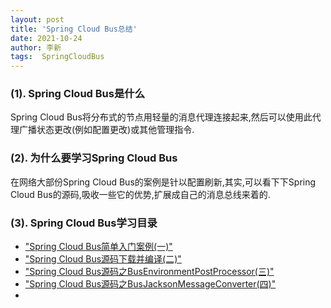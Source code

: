 ```yaml
---
layout: post
title: 'Spring Cloud Bus总结' 
date: 2021-10-24
author: 李新
tags:  SpringCloudBus
---
```


### (1). Spring Cloud Bus是什么
Spring Cloud Bus将分布式的节点用轻量的消息代理连接起来,然后可以使用此代理广播状态更改(例如配置更改)或其他管理指令.  

### (2). 为什么要学习Spring Cloud Bus
在网络大部份Spring Cloud Bus的案例是针以配置刷新,其实,可以看下下Spring Cloud Bus的源码,吸收一些它的优势,扩展成自己的消息总线来着的.  

### (3). Spring Cloud Bus学习目录
+ ["Spring Cloud Bus简单入门案例(一)"](/2021/10/23/Spring-Cloud-Bus-HelloWorld.html)   
+ ["Spring Cloud Bus源码下载并编译(二)"](/2021/10/23/Spring-Cloud-Bus-Download-Source-Compile.html)  
+ ["Spring Cloud Bus源码之BusEnvironmentPostProcessor(三)"](/2021/10/23/Spring-Cloud-Bus-BusEnvironmentPostProcessor.html)   
+ ["Spring Cloud Bus源码之BusJacksonMessageConverter(四)"](/2021/10/23/Spring-Cloud-Bus-BusJacksonMessageConverter.html)     
+ 